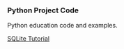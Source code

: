 ### Python Project Code

Python education code and examples.

[SQLite Tutorial](http://www.sqlitetutorial.net/sqlite-python/)
